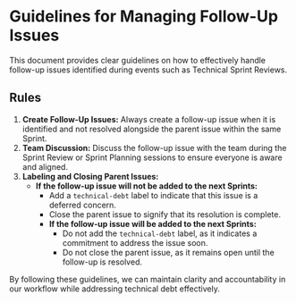 # Guidelines for Managing Follow-Up Issues

This document provides clear guidelines on how to effectively handle follow-up issues identified during events such as Technical Sprint Reviews.

## Rules
1. **Create Follow-Up Issues:**
Always create a follow-up issue when it is identified and not resolved alongside the parent issue within the same Sprint.
2. **Team Discussion:**
Discuss the follow-up issue with the team during the Sprint Review or Sprint Planning sessions to ensure everyone is aware and aligned.
3. **Labeling and Closing Parent Issues:**
   - **If the follow-up issue will not be added to the next Sprints:**
     - Add a `technical-debt` label to indicate that this issue is a deferred concern.
     - Close the parent issue to signify that its resolution is complete.
     - **If the follow-up issue will be added to the next Sprints:**
       - Do not add the `technical-debt` label, as it indicates a commitment to address the issue soon.
       - Do not close the parent issue, as it remains open until the follow-up is resolved.

By following these guidelines, we can maintain clarity and accountability in our workflow while addressing technical debt effectively.